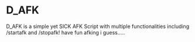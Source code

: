 # D_AFK
D_AFK is a simple yet SICK AFK Script with multiple functionalities including /startafk and /stopafk! have fun afking i guess.....
